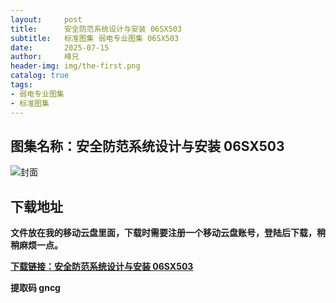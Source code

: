 ```yaml
---
layout:     post
title:      安全防范系统设计与安装 06SX503
subtitle:   标准图集 弱电专业图集 06SX503
date:       2025-07-15
author:     峰兄
header-img: img/the-first.png
catalog: true
tags:
- 弱电专业图集
- 标准图集
---
```

## 图集名称：安全防范系统设计与安装 06SX503
![封面](https://pic1.imgdb.cn/item/6875acf558cb8da5c8ae2f23.jpg)


## 下载地址 ##
**文件放在我的移动云盘里面，下载时需要注册一个移动云盘账号，登陆后下载，稍稍麻烦一点。**  
  
[**下载链接：安全防范系统设计与安装 06SX503**](https://caiyun.139.com/w/i/2oxwBfSZKgVs1)


**提取码 gncg**

